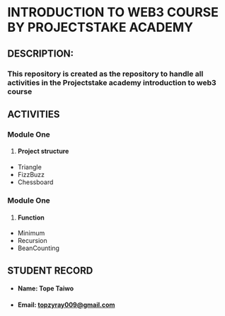 # INTRODUCTION TO WEB3 COURSE BY PROJECTSTAKE ACADEMY

## DESCRIPTION:

### This repository is created as the repository to handle all activities in the Projectstake academy introduction to web3 course

## ACTIVITIES

### Module One

1. #### Project structure

- Triangle
- FizzBuzz
- Chessboard

### Module One

1. #### Function

- Minimum
- Recursion
- BeanCounting

## STUDENT RECORD

- #### Name: Tope Taiwo

- #### Email: topzyray009@gmail.com
